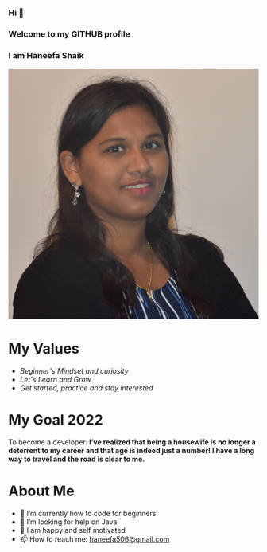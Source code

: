 ### Hi 👋

### Welcome to my GITHUB profile

### I am Haneefa Shaik

<!--
<img src="Haneefa-photo.jpg" />
-->

![alt Haneefa](Haneefa-photo.jpg)

# My Values

- *Beginner's Mindset and curiosity*
- *Let's Learn and Grow*
- *Get started, practice and stay interested*

# My Goal 2022

 To become a developer.
 **I’ve realized that being a housewife is no longer a deterrent to my career and that age is indeed just a number! I have a long way to travel and the road is clear to me.**

# About Me

- 🌱 I’m currently how to code for beginners
- 🤔 I’m looking for help on Java
- 💬 I am happy and self motivated
- 📫 How to reach me: haneefa506@gmail.com